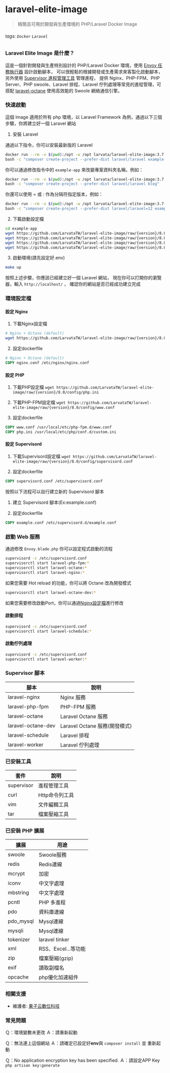 # laravel-elite-image
> 精簡且可用於開發與生產環境的 PHP/Laravel Docker Image
###### tags: `Docker` `Laravel`

### Laravel Elite Image 是什麼？

這是一個針對開發與生產特別設計的 PHP/Laravel Docker 環境，使用 [Envoy 任務執行器](https://github.com/laravel/envoy) 設計啟動腳本，
可以很輕鬆的根據開發或生產需求來客製化啟動腳本，另外使用 [Supervisor 進程管理工具](http://supervisord.org/index.html) 管理進程，
提供 Nginx、PHP-FPM、PHP Server、PHP swoole、Laravel 排程、Laravel 佇列處理等常見的進程管理，可搭配
[laravel-octane](https://laravel.com/docs/8.x/octane) 使用高效能的 Swoole 網絡通信引擎。

### 快速啟動

這個 Image 適用於所有 php 環境，以 Laravel Framework 為例，通過以下三個步驟，你將建立好一個 Laravel 網站

1. 安裝 Laravel

通過以下指令，你可以安裝最新版的 Laravel

```bash
docker run --rm -v $(pwd):/opt -w /opt larvata/laravel-elite-image:3.7.1-php8.4 \
bash -c "composer create-project --prefer-dist laravel/laravel example-app"
```

你可以通過修改指令中的 `example-app` 來改變專案資料夾名稱，例如：

```bash
docker run --rm -v $(pwd):/opt -w /opt larvata/laravel-elite-image:3.7.1-php8.4 \
bash -c "composer create-project --prefer-dist laravel/laravel blog"
```

你還可以使用 = 或 : 作為分隔符指定版本，例如：

```bash
docker run --rm -v $(pwd):/opt -w /opt larvata/laravel-elite-image:3.7.1-php8.4 \
bash -c "composer create-project --prefer-dist laravel/laravel=12 example-app"
```

2. 下載啟動設定檔

```bash
cd example-app
wget https://github.com/LarvataTW/laravel-elite-image/raw/{version}/8.0/setup/Makefile
wget https://github.com/LarvataTW/laravel-elite-image/raw/{version}/8.0/setup/Dockerfile
wget https://github.com/LarvataTW/laravel-elite-image/raw/{version}/8.0/setup/Envoy.blade.php
wget https://github.com/LarvataTW/laravel-elite-image/raw/{version}/8.0/setup/docker-compose.yml.example
```

3. 啟動環境(請先設定好.env)

```bash
make up
```

按照上述步驟，你應該已經建立好一個 Laravel 網站， 現在你可以打開你的瀏覽器，輸入 `http://localhost/` ， 確認你的網站是否已經成功建立完成

### 環境設定檔

#### 設定 Nginx

1. 下載Nginx設定檔
```bash
# Nginx + Octane (default)
wget https://github.com/LarvataTW/laravel-elite-image/raw/{version}/8.0/config/nginx.conf
```

2. 設定dockerfile

```dockerfile
# Nginx + Octane (default)
COPY nginx.conf /etc/nginx/nginx.conf
```

#### 設定 PHP

1. 下載PHP設定檔 `wget https://github.com/LarvataTW/laravel-elite-image/raw/{version}/8.0/config/php.ini`

2. 下載PHP-FPM設定檔 `wget https://github.com/LarvataTW/laravel-elite-image/raw/{version}/8.0/config/www.conf`

3. 設定dockerfile

```dockerfile
COPY www.conf /usr/local/etc/php-fpm.d/www.conf
COPY php.ini /usr/local/etc/php/conf.d/custom.ini
```

#### 設定 Supervisord

1. 下載Supervisord設定檔 `wget https://github.com/LarvataTW/laravel-elite-image/raw/{version}/8.0/config/supervisord.conf`

2. 設定dockerfile

```dockerfile
COPY supervisord.conf /etc/supervisord.conf
```

按照以下流程可以自行建立新的 Supervisord 腳本

1. 建立 Supervisord 腳本(Ex:example.conf)

2. 設定dockerfile

```dockerfile
COPY example.conf /etc/supervisord.d/example.conf
```
### 啟動 Web 服務

通過修改 `Envoy.blade.php` 你可以設定程式啟動的流程

```bash
supervisord -c /etc/supervisord.conf
supervisorctl start laravel-php-fpm:*
supervisorctl start laravel-octane:*
supervisorctl start laravel-nginx:*
```

如果您需要 Hot reload 的功能，你可以將 Octane 改為開發模式

```bash
supervisorctl start laravel-octane-dev:*
```

如果您需要修改啟動Port，你可以通過[Nginx設定檔](#設定-Nginx)進行修改

#### 啟動排程

```bash
supervisord -c /etc/supervisord.conf
supervisorctl start laravel-schedule:*
```

#### 啟動佇列處理

```bash
supervisord -c /etc/supervisord.conf
supervisorctl start laravel-worker:*
```

### Supervisor 腳本

|腳本|說明|
|---|---|
|laravel-nginx|Nginx 服務
|laravel-php-fpm|PHP-FPM 服務|
|laravel-octane|Laravel Octane 服務|
|laravel-octane-dev|Laravel Octane 服務(開發模式)|
|laravel-schedule|Laravel 排程|
|laravel-worker|Laravel 佇列處理|

### 已安裝工具

|套件|說明|
|---|---|
|supervisor|進程管理工具|
|curl|Http命令列工具|
|vim|文件編輯工具|
|tar|檔案壓縮工具|

### 已安裝 PHP 擴展

|擴展|用途|
|---|---|
|swoole|Swoole服務|
|redis|Redis連線|
|mcrypt|加密|
|iconv|中文字處理|
|mbstring|中文字處理|
|pcntl|PHP 多進程|
|pdo|資料庫連線|
|pdo_mysql|Mysql連線|
|mysqli|Mysql連線|
|tokenizer|laravel tinker|
|xml|RSS、Excel...等功能|
|zip|檔案壓縮(gzip)|
|exif|讀取副檔名|
|opcache|php優化加速組件|

### 相關支援

* 維護者: [果子云數位科技](https://github.com/LarvataTW)

### 常見問題

Ｑ：環境變數未更改
Ａ：請重新起動

Ｑ：無法連上這個網站
Ａ：請確定已設定好**env**與 `composer install` 並 重新起動

Ｑ：No application encryption key has been specified.
Ａ：請設定APP Key `php artisan key:generate`